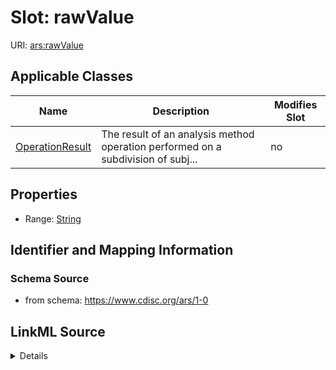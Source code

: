 # Slot: rawValue

URI: [ars:rawValue](https://www.cdisc.org/ars/1-0rawValue)



<!-- no inheritance hierarchy -->




## Applicable Classes

| Name | Description | Modifies Slot |
| --- | --- | --- |
[OperationResult](OperationResult.md) | The result of an analysis method operation performed on a subdivision of subj... |  no  |







## Properties

* Range: [String](String.md)





## Identifier and Mapping Information







### Schema Source


* from schema: https://www.cdisc.org/ars/1-0




## LinkML Source

<details>
```yaml
name: rawValue
from_schema: https://www.cdisc.org/ars/1-0
rank: 1000
alias: rawValue
domain_of:
- OperationResult
range: string

```
</details>
